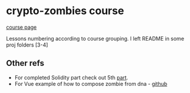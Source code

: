 # crypto-zombies course
[course page](https://cryptozombies.io/en/course)

Lessons numbering according to course grouping.
I left README in some proj folders [3-4] 

## Other refs
- For completed Solidity part check out 5th [part](https://github.com/loomnetwork/cryptozombies-lesson-code/tree/master/lesson-5/chapter-13).
- For Vue example of how to compose zombie from dna - [github](https://github.com/loomnetwork/zombie-char-component)

